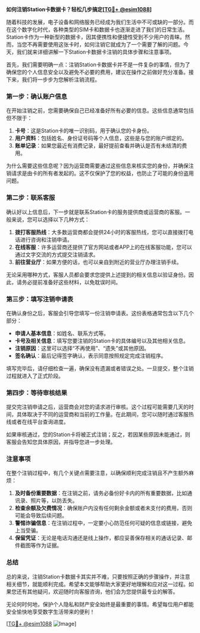 **如何注销Station卡数据卡？轻松几步搞定[[TG💪+ @esim1088](https://t.me/s/esim1088)]**

随着科技的发展，电子设备和网络服务已经成为我们生活中不可或缺的一部分。而在这个数字化时代，各种类型的SIM卡和数据卡也逐渐走进了我们的日常生活。Station卡作为一种新型的数据卡，因其便携性和便捷性受到不少用户的青睐。然而，当您不再需要使用这张卡时，如何注销它就成为了一个需要了解的问题。今天，我们就来详细讲解一下Station卡数据卡注销的具体步骤和注意事项。

首先，我们需要明确一点：注销Station卡数据卡并不是一件复杂的事情，但为了确保您的个人信息安全以及避免不必要的费用，建议在操作之前做好充分准备。接下来，我们将一步步为您解析注销流程。

### 第一步：确认账户信息

在开始注销之前，您需要确保自己已经准备好所有必要的信息。这些信息通常包括但不限于：

1. **卡号**：这是Station卡的唯一识别码，用于确认您的卡身份。
2. **用户资料**：包括姓名、身份证号码等个人信息，这些是与您的账户绑定的。
3. **账单记录**：如果您最近有消费记录，最好提前查看并确认是否有未结清的费用。

为什么需要这些信息呢？因为运营商需要通过这些信息来核实您的身份，并确保注销请求是由卡的所有者发起的。这不仅保护了您的权益，也防止了可能的身份盗用问题。

### 第二步：联系客服

确认好以上信息后，下一步就是联系Station卡的服务提供商或运营商的客服。一般来说，您可以选择以下几种方式：

1. **拨打客服热线**：大多数运营商都会提供24小时的客服热线，您可以直接拨打电话进行咨询和注销申请。
2. **在线客服**：许多运营商还提供了官方网站或者APP上的在线客服功能，您可以通过文字交流的方式提交注销请求。
3. **前往营业厅**：如果方便的话，也可以亲自到附近的营业厅办理注销手续。

无论采用哪种方式，客服人员都会要求您提供上述提到的相关信息以验证身份。因此，请务必提前准备好这些材料，以免耽误时间。

### 第三步：填写注销申请表

在确认身份之后，客服会引导您填写一份注销申请表。这份表格通常包含以下几个部分：

- **申请人基本信息**：如姓名、联系方式等。
- **卡号及相关信息**：填写您要注销的Station卡的具体编号以及其他相关信息。
- **注销原因**：这里可以选择“不再使用”、“遗失”或其他原因。
- **签名确认**：最后记得签字确认，表示同意按照规定完成注销程序。

填写完毕后，请仔细检查一遍，确保没有遗漏或者错误之处。一旦提交，整个注销过程就进入了正式阶段。

### 第四步：等待审核结果

提交完注销申请之后，运营商会对您的请求进行审核。这个过程可能需要几天的时间，具体取决于不同的运营商和当前的工作量。在此期间，您可以随时通过客服热线或者在线平台查询进度。

如果审核通过，您的Station卡将被正式注销；反之，若因某些原因未能通过，则客服会告知您具体原因，并指导您进一步处理。

### 注意事项

在整个注销过程中，有几个关键点需要注意，以确保顺利完成注销且不产生额外麻烦：

1. **及时备份重要数据**：在注销之前，请务必备份好卡内的所有重要数据，比如通讯录、照片等，以防丢失。
2. **检查余额及欠费情况**：确保账户内没有任何剩余金额或者未支付的费用，否则可能会导致后续问题。
3. **警惕诈骗信息**：在注销过程中，一定要小心防范任何可疑的信息或链接，避免上当受骗。
4. **保留凭证**：无论是电话沟通还是线上操作，都应妥善保存相关的通话记录、邮件截图等作为证据。

### 总结

总的来说，注销Station卡数据卡其实并不难，只要按照正确的步骤操作，并注意相关细节，就能顺利完成。希望本文能够帮助大家更好地理解和应对这一过程。如果您还有其他疑问，欢迎随时向客服咨询，他们会为您提供最专业的解答。

无论何时何地，保护个人隐私和财产安全始终是最重要的事情。希望每位用户都能安全愉快地享受数字生活带来的便利！

[[TG💪+ @esim1088](https://t.me/s/esim1088) ![Image](https://i.postimg.cc/4NQfJmqS/Snipaste-2025-05-13-00-14-12.png)]